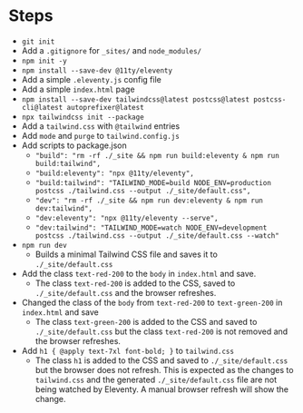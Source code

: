 # Steps

* `git init`
* Add a `.gitignore` for `_sites/` and `node_modules/`
* `npm init -y`
* `npm install --save-dev @11ty/eleventy`
* Add a simple `.eleventy.js` config file
* Add a simple `index.html` page
* `npm install --save-dev tailwindcss@latest postcss@latest postcss-cli@latest autoprefixer@latest`
* `npx tailwindcss init --package`
* Add a `tailwind.css` with `@tailwind` entries
* Add `mode` and `purge` to `tailwind.config.js`
* Add scripts to package.json
	* `"build": "rm -rf ./_site && npm run build:eleventy & npm run build:tailwind",`
	* `"build:eleventy": "npx @11ty/eleventy",`
	* `"build:tailwind": "TAILWIND_MODE=build NODE_ENV=production postcss ./tailwind.css --output ./_site/default.css",`
	* `"dev": "rm -rf ./_site && npm run dev:eleventy & npm run dev:tailwind",`
	* `"dev:eleventy": "npx @11ty/eleventy --serve",`
	* `"dev:tailwind": "TAILWIND_MODE=watch NODE_ENV=development postcss ./tailwind.css --output ./_site/default.css --watch"`
* `npm run dev`
	* Builds a minimal Tailwind CSS file and saves it to `./_site/default.css`
* Add the class `text-red-200` to the `body` in `index.html` and save.
	* The class `text-red-200` is added to the CSS, saved to `./_site/default.css` and the browser refreshes.
* Changed the class of the `body` from `text-red-200` to `text-green-200` in `index.html` and save
	* The class `text-green-200` is added to the CSS and saved to `./_site/default.css` but the class `text-red-200` is not removed and the browser refreshes.
* Add `h1 { @apply text-7xl font-bold; }` to `tailwind.css`
	* The class `h1` is added to the CSS and saved to `./_site/default.css` but the browser does not refresh. This is expected as the changes to `tailwind.css` and the generated `./_site/default.css` file are not being watched by Eleventy. A manual browser refresh will show the change.
